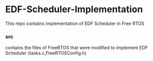 # EDF-Scheduler-Implementation
This repo contains implementation of EDF Scheduler in Free RTOS
### src 
contains the files of FreeRTOS that were modified to implement EDF Scheduler (tasks.c,FreeRTOSConfig.h) 

